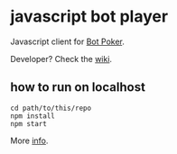 javascript bot player
===

Javascript client for [Bot Poker](https://bot-poker.herokuapp.com/about).

Developer? Check the [wiki](https://bot-poker.herokuapp.com/wiki).

how to run on localhost
---

```
cd path/to/this/repo
npm install
npm start
```

More [info](https://docs.npmjs.com/).
